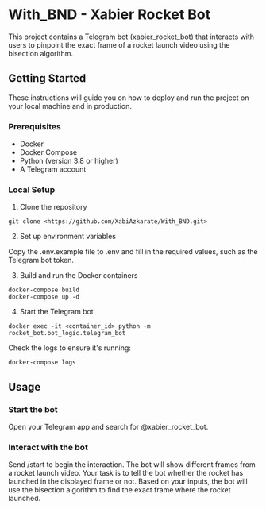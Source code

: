 # With_BND - Xabier Rocket Bot
This project contains a Telegram bot (xabier_rocket_bot) that interacts with users to pinpoint the exact frame of a rocket launch video using the bisection algorithm.

## Getting Started
These instructions will guide you on how to deploy and run the project on your local machine and in production.

### Prerequisites
- Docker
- Docker Compose
- Python (version 3.8 or higher)
- A Telegram account

### Local Setup
1. Clone the repository

```
git clone <https://github.com/XabiAzkarate/With_BND.git>
```

2. Set up environment variables

Copy the .env.example file to .env and fill in the required values, such as the Telegram bot token.

3. Build and run the Docker containers

```
docker-compose build
docker-compose up -d
```

4. Start the Telegram bot
```
docker exec -it <container_id> python -m rocket_bot.bot_logic.telegram_bot
```
Check the logs to ensure it's running:
```
docker-compose logs
```

## Usage

### Start the bot

Open your Telegram app and search for @xabier_rocket_bot.

### Interact with the bot

Send /start to begin the interaction. The bot will show different frames from a rocket launch video. Your task is to tell the bot whether the rocket has launched in the displayed frame or not. Based on your inputs, the bot will use the bisection algorithm to find the exact frame where the rocket launched.

